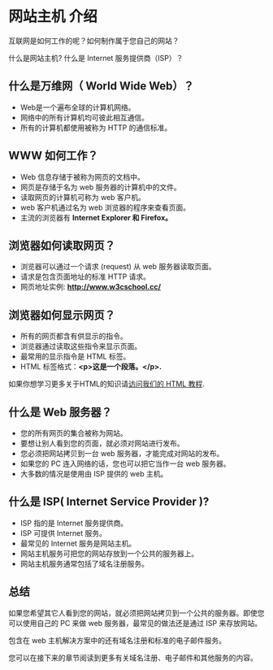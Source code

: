 # 网站主机 介绍

互联网是如何工作的呢？如何制作属于您自己的网站？

什么是网站主机? 什么是 Internet 服务提供商（ISP）？

## 什么是万维网（ World Wide Web）？

*   Web是一个遍布全球的计算机网络。
*   网络中的所有计算机均可彼此相互通信。
*   所有的计算机都使用被称为 HTTP 的通信标准。

## WWW 如何工作？

*   Web 信息存储于被称为网页的文档中。
*   网页是存储于名为 web 服务器的计算机中的文件。
*   读取网页的计算机可称为 web 客户机。
*   web 客户机通过名为 web 浏览器的程序来查看页面。
*   主流的浏览器有 **Internet Explorer 和 Firefox。**

## 浏览器如何读取网页？

*   浏览器可以通过一个请求 (request) 从 web 服务器读取页面。
*   请求是包含页面地址的标准 HTTP 请求。
*   网页地址实例: **http://www.w3cschool.cc/**

## 浏览器如何显示网页？

*   所有的网页都含有供显示的指令。
*   浏览器通过读取这些指令来显示页面。
*   最常用的显示指令是 HTML 标签。
*   HTML 标签格式：**&lt;p&gt;这是一个段落。&lt;/p&gt;.**

如果你想学习更多关于HTML的知识请[访问我们的 HTML 教程](/html/html-tutorial.html).

## 什么是 Web 服务器？

*   您的所有网页的集合被称为网站。
*   要想让别人看到您的页面，就必须对网站进行发布。
*   您必须把网站拷贝到一台 web 服务器，才能完成对网站的发布。
*   如果您的 PC 连入网络的话，您也可以把它当作一台 web 服务器。
*   大多数的情况是使用由 ISP 提供的 web 主机。

## 什么是 ISP( Internet Service Provider )?

*   ISP 指的是 Internet 服务提供商。
*   ISP 可提供 Internet 服务。
*   最常见的 Internet 服务是网站主机。
*   网站主机服务可把您的网站存放到一个公共的服务器上。
*   网站主机服务通常包括了域名注册服务。

## 总结

如果您希望其它人看到您的网站，就必须把网站拷贝到一个公共的服务器。即使您可以使用自己的 PC 来做 web 服务器，最常见的做法还是通过 ISP 来存放网站。

包含在 web 主机解决方案中的还有域名注册和标准的电子邮件服务。

您可以在接下来的章节阅读到更多有关域名注册、电子邮件和其他服务的内容。

